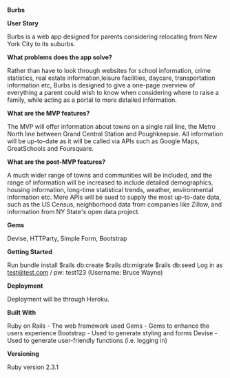 **Burbs**

**User Story**

Burbs is a web app designed for parents considering relocating from New York City to its suburbs.

**What problems does the app solve?**

Rather than have to look through websites for school information, crime statistics, real estate information,leisure facilities, daycare, transportation information etc, Burbs is designed to give a one-page overview of everything a parent could wish to know when considering where to raise a family, while acting as a portal to more detailed information.

**What are the MVP features?**

The MVP will offer information about towns on a single rail line, the Metro North line between Grand Central Station and Poughkeepsie. All information will be up-to-date as it will be called via APIs such as Google Maps, GreatSchools and Foursquare.

**What are the post-MVP features?**

A much wider range of towns and communities will be included, and the range of information will be increased to include detailed demographics, housing information, long-time statistical trends, weather, environmental information etc. More APIs will be sued to supply the most up-to-date data, such as the US Census, neighborhood data from companies like Zillow, and information from NY State's open data project.

**Gems**

Devise, HTTParty, Simple Form, Bootstrap

**Getting Started**

Run bundle install
$rails db:create
$rails db:migrate
$rails db:seed
Log in as test@test.com / pw: test123 (Username: Bruce Wayne)

**Deployment**

Deployment will be through Heroku.

**Built With**

Ruby on Rails - The web framework used
Gems - Gems to enhance the users experience
Bootstrap - Used to generate styling and forms
Devise - Used to generate user-friendly functions (i.e. logging in)

**Versioning**

Ruby version 2.3.1

